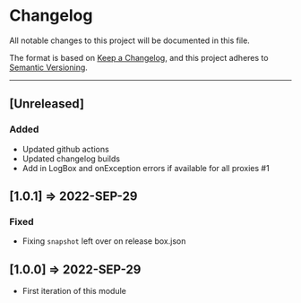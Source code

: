 # Changelog

All notable changes to this project will be documented in this file.

The format is based on [Keep a Changelog](https://keepachangelog.com/en/1.0.0/),
and this project adheres to [Semantic Versioning](https://semver.org/spec/v2.0.0.html).

----

## [Unreleased]

### Added

- Updated github actions
- Updated changelog builds
- Add in LogBox and onException errors if available for all proxies #1

## [1.0.1] => 2022-SEP-29

### Fixed

- Fixing `snapshot` left over on release box.json

## [1.0.0] => 2022-SEP-29

- First iteration of this module
